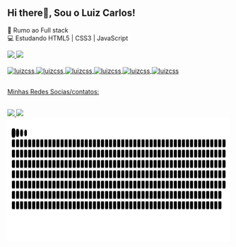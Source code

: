 ## Hi there👋, Sou o Luiz Carlos!

🌱 Rumo ao Full stack <br>
💻 Estudando HTML5 | CSS3 | JavaScript

<div>
  <a href="https://github.com/luizcarlosjj">
  <img height="180cm" src="https://github-readme-stats.vercel.app/api?username=luizcarlosjj&show_icons=true&theme=dracula&include_all_commits=true&count_private=true"/>
  <img height="180cm" src="https://github-readme-stats.vercel.app/api/top-langs/?username=luizcarlosjj&layout=compact&langs_count=16&theme=dracula"/>
</div>
<div style="display: inline_block"><br>
  <img align="center" alt="luizcss" height="35" width="40" src="https://cdn.jsdelivr.net/gh/devicons/devicon/icons/html5/html5-original.svg" />
  <img align="center" alt="luizcss" height="35" width="40" src="https://cdn.jsdelivr.net/gh/devicons/devicon/icons/css3/css3-original.svg" />
  <img align="center" alt="luizcss" height="35" width="40" src="https://cdn.jsdelivr.net/gh/devicons/devicon/icons/javascript/javascript-original.svg" />
  <img align="center" alt="luizcss" height="35" width="40" src="https://cdn.jsdelivr.net/gh/devicons/devicon/icons/php/php-original.svg" />
  <img align="center" alt="luizcss" height="35" width="40" src="https://cdn.jsdelivr.net/gh/devicons/devicon/icons/python/python-original.svg" />
  <img align="center" alt="luizcss" height="35"width="40" src="https://cdn.jsdelivr.net/gh/devicons/devicon/icons/wordpress/wordpress-original.svg" />

</div>
  
##
  
Minhas Redes Socias/contatos:
  
<div style="display: inline-block" target="_blank" ></br>
    <a href="https://api.whatsapp.com/send?phone=+5562986432931">
    <img src="https://img.shields.io/badge/WhatsApp-25D366?style=for-the-badge&logo=whatsapp&logoColor=white" target="_blank" />
 </a>
 <a href="https://www.linkedin.com/in/marcelorafael23/" >
    <img src="https://img.shields.io/badge/LinkedIn-0077B5?style=for-the-badge&logo=linkedin&logoColor=white" target="_blank" />
 </a>
</div>
<div>
    <img height="280cm" src="https://github.com/luizcarlosjj/luizcarlosjj/blob/output/github-contribution-grid-snake.svg"
</div>
